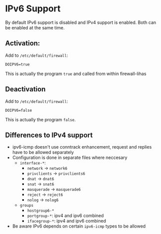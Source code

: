 # IPv6 Support
By default IPv6 support is disabled and IPv4 support is enabled. Both can be enabled at the same time.
## Activation:
Add to `/etc/default/firewall`:
```
DOIPV6=true
```
This is actually the program `true` and called from within firewall-lihas
## Deactivation
Add to `/etc/default/firewall`:
```
DOIPV6=false
```
This is actually the program `false`.

## Differences to IPv4 support
* ipv6-icmp doesn't use conntrack enhancement, request and replies have to be allowed separately
* Configuration is done in separate files where neccesary
    * `interface-*`:
        * `network` -> `network6`
        * `privclients` -> `privclients6`
        * `dnat` -> `dnat6`
        * `snat` -> `snat6`
        * `masquerade` -> `masquerade6`
        * `reject` -> `reject6`
        * `nolog` -> `nolog6`
    * `groups`
        * `hostgroup6-*`
        * `portgroup-*`: ipv4 and ipv6 combined
        * `ifacegroup-*`: ipv4 and ipv6 combined
* Be aware IPv6 depends on certain `ipv6-icmp` types to be allowed
